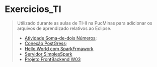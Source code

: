 # Exercicios_TI

> Utilizado durante as aulas de TI-II na PucMinas para adicionar os arquivos de aprendizado relativos ao Eclipse.
>
> * [Atividade Soma-de-dois Números](https://github.com/Tupacao/TI2-BackEnd/tree/master/teste/src);
> * [Conexão PostGress](https://github.com/Tupacao/TI2-BackEnd/tree/master/JavaPostgreSQL/src/main);
> * [Hello World com SparkFrmawork](https://github.com/Tupacao/TI2-BackEnd/tree/master/HelloWorldSpark/src/main/java/teste)
> * [Servidor SimplesSpark](https://github.com/Tupacao/TI2-BackEnd/tree/master/SimpleWebService/src/main)
> * [Projeto FrontBackend W03](https://github.com/Tupacao/TI2-BackEnd/tree/master/PhoneProjectW03/src/main)
